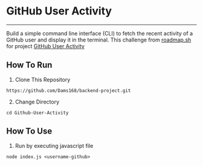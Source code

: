 # GitHub User Activity

---

Build a simple command line interface (CLI) to fetch the recent activity of a GitHub user and display it in the terminal.
This challenge from [roadmap.sh](https://roadmap.sh) for project [GitHub User Activity](https://roadmap.sh/projects/github-user-activity)

## How To Run

1. Clone This Repository

```
https://github.com/Dams168/backend-project.git
```

2. Change Directory

```
cd Github-User-Activity
```

## How To Use

1. Run by executing javascript file

```
node index.js <username-github>
```
